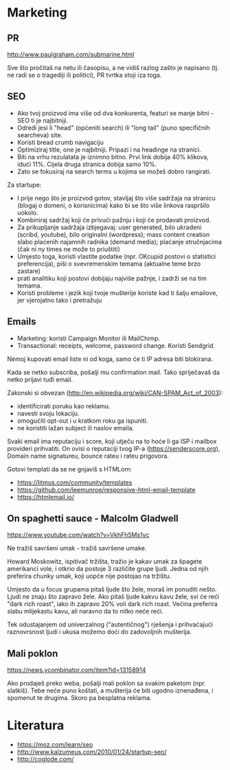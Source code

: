 # Marketing

## PR

http://www.paulgraham.com/submarine.html

Sve što pročitaš na netu ili časopisu, a ne vidiš razlog zašto je napisano (tj. ne radi se o tragediji ili politici), PR tvrtka stoji iza toga.

## SEO

* Ako tvoj proizvod ima više od dva konkurenta, featuri se manje bitni - SEO ti je najbitniji.
* Odredi jesi li "head" (općeniti search) ili "long tail" (puno specifičnih searcheva) site.
* Koristi bread crumb navigaciju
* Optimiziraj title, one je najbitniji. Pripazi i na headinge na stranici.
* Biti na vrhu rezulatata je iznimno bitno. Prvi link dobija 40% klikova, idući 11%. Cijela druga stranica dobija samo 10%.
* Zato se fokusiraj na search terms u kojima se možeš dobro rangirati.

Za startupe:
* I prije nego što je proizvod gotov, stavljaj što više sadržaja na stranicu (blogaj o domeni, o korisnicima) kako bi se što više linkova raspršilo uokolo.
* Kombiniraj sadržaj koji će privući pažnju i koji će prodavati proizvod.
* Za prikupljanje sadržaja izbjegavaj: user generated, bilo ukradeni (scribd, youtube), bilo originalni (wordpress); mass content creation slabo plaćenih najamnih radnika (demand media); plaćanje stručnjacima (čak ni ny times ne može to priuštiti)
* Umjesto toga, koristi vlastite podatke (npr. OKcupid postovi o statistici preferencija), piši o svevremenskim temama (aktualne teme brzo zastare)
* prati analitiku koji postovi dobijaju najviše pažnje, i zadrži se na tim temama.
* Koristi probleme i jezik koji tvoje mušterije koriste kad ti šalju emailove, jer vjerojatno tako i pretražuju

## Emails

* Marketing: koristi Campaign Monitor ili MailChimp.
* Transactional: receipts, welcome, password change. Koristi Sendgrid.

Nemoj kupovati email liste ni od koga, samo će ti IP adresa biti blokirana.

Kada se netko subscriba, pošalji mu confirmation mail. Tako spriječavaš da netko prijavi tuđi email.

Zakonski si obvezan (http://en.wikipedia.org/wiki/CAN-SPAM_Act_of_2003):
* identificirati poruku kao reklamu.
* navesti svoju lokaciju.
* omogućiti opt-out i u kratkom roku ga ispuniti.
* ne koristiti lažan subject ili naslov emaila.

Svaki email ima reputaciju i score, koji utječu na to hoće li ga ISP i mailbox provideri prihvatiti. On ovisi o reputaciji tvog IP-a (https://senderscore.org), Domain name signatureu, bounce rateu i rateu prigovora.

Gotovi templati da se ne gnjaviš s HTMLom:
* https://litmus.com/community/templates
* https://github.com/leemunroe/responsive-html-email-template
* https://htmlemail.io/

## On spaghetti sauce - Malcolm Gladwell

https://www.youtube.com/watch?v=VkhFh5Ms1vc

Ne tražiš savršeni umak - tražiš savršene umake.

Howard Moskowitz, ispitivač tržišta, tražio je kakav umak za špagete amerikanci vole, i otkrio da postoje 3 različite grupe ljudi. Jedna od njih preferira chunky umak, koji uopće nije postojao na tržištu.

Umjesto da u focus grupama pitaš ljude što žele, moraš im ponuditi nešto. Ljudi ne znaju što zapravo žele. Ako pitaš ljude kakvu kavu žele, svi će reći "dark rich roast", iako ih zapravo 20% voli dark rich roast. Većina preferira slabu mlijekastu kavu, ali naravno da to nitko neće reći.

Tek odustajanjem od univerzalnog ("autentičnog") rješenja i prihvaćajući raznovrsnost ljudi i ukusa možemo doći do zadovoljnih mušterija.

## Mali poklon

https://news.ycombinator.com/item?id=13158914

Ako prodaješ preko weba, pošalji mali poklon sa svakim paketom (npr. slatkiš). Tebe neće puno koštati, a mušterija će biti ugodno iznenađena, i spomenut te drugima. Skoro pa besplatna reklama.

# Literatura

* https://moz.com/learn/seo
* http://www.kalzumeus.com/2010/01/24/startup-seo/
* http://coglode.com/
